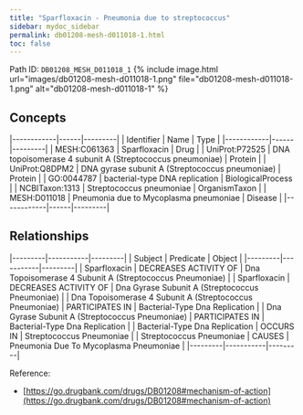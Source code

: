 ```yaml
---
title: "Sparfloxacin - Pneumonia due to streptococcus"
sidebar: mydoc_sidebar
permalink: db01208-mesh-d011018-1.html
toc: false 
---
```



Path ID: `DB01208_MESH_D011018_1`
{% include image.html url="images/db01208-mesh-d011018-1.png" file="db01208-mesh-d011018-1.png" alt="db01208-mesh-d011018-1" %}

## Concepts

|------------|------|---------|
| Identifier | Name | Type    |
|------------|------|---------|
| MESH:C061363 | Sparfloxacin | Drug |
| UniProt:P72525 | DNA topoisomerase 4 subunit A (Streptococcus pneumoniae) | Protein |
| UniProt:Q8DPM2 | DNA gyrase subunit A (Streptococcus pneumoniae) | Protein |
| GO:0044787 | bacterial-type DNA replication | BiologicalProcess |
| NCBITaxon:1313 | Streptococcus pneumoniae | OrganismTaxon |
| MESH:D011018 | Pneumonia due to Mycoplasma pneumoniae | Disease |
|------------|------|---------|

## Relationships

|---------|-----------|---------|
| Subject | Predicate | Object  |
|---------|-----------|---------|
| Sparfloxacin | DECREASES ACTIVITY OF | Dna Topoisomerase 4 Subunit A (Streptococcus Pneumoniae) |
| Sparfloxacin | DECREASES ACTIVITY OF | Dna Gyrase Subunit A (Streptococcus Pneumoniae) |
| Dna Topoisomerase 4 Subunit A (Streptococcus Pneumoniae) | PARTICIPATES IN | Bacterial-Type Dna Replication |
| Dna Gyrase Subunit A (Streptococcus Pneumoniae) | PARTICIPATES IN | Bacterial-Type Dna Replication |
| Bacterial-Type Dna Replication | OCCURS IN | Streptococcus Pneumoniae |
| Streptococcus Pneumoniae | CAUSES | Pneumonia Due To Mycoplasma Pneumoniae |
|---------|-----------|---------|

Reference: 
  - [https://go.drugbank.com/drugs/DB01208#mechanism-of-action](https://go.drugbank.com/drugs/DB01208#mechanism-of-action)
